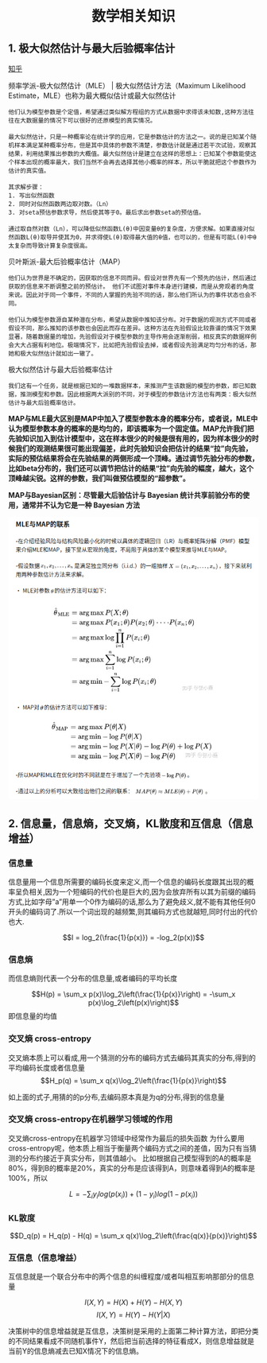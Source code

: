 # <div align = center>**数学相关知识** </div>

## **1. 极大似然估计与最大后验概率估计**
[知乎](https://zhuanlan.zhihu.com/p/184028576)

频率学派-极大似然估计（MLE） | 极大似然估计方法（Maximum Likelihood Estimate，MLE）也称为最大概似估计或最大似然估计
```
他们认为模型参数是个定值，希望通过类似解方程组的方式从数据中求得该未知数,这种方法往往在大数据量的情况下可以很好的还原模型的真实情况。

最大似然估计，只是一种概率论在统计学的应用，它是参数估计的方法之一。说的是已知某个随机样本满足某种概率分布，但是其中具体的参数不清楚，参数估计就是通过若干次试验，观察其结果，利用结果推出参数的大概值。最大似然估计是建立在这样的思想上：已知某个参数能使这个样本出现的概率最大，我们当然不会再去选择其他小概率的样本，所以干脆就把这个参数作为估计的真实值。

其求解步骤：
1. 写出似然函数
2. 同时对似然函数两边取对数。（Ln）
3. 对seta预估参数求导，然后使其等于0。最后求出参数seta的预估值。

通过取自然对数（Ln），可以降低似然函数L(θ)中因变量θ的复杂度，方便求解。如果直接对似然函数L(θ)取导并使其为0，并求得使L(θ)取得最大值的θ值，也可以的，但是有可能L(θ)中θ太复杂而导致计算复杂度很高。
```
贝叶斯派-最大后验概率估计（MAP）
```
他们认为世界是不确定的，因获取的信息不同而异。假设对世界先有一个预先的估计，然后通过获取的信息来不断调整之前的预估计。 他们不试图对事件本身进行建模，而是从旁观者的角度来说。因此对于同一个事件，不同的人掌握的先验不同的话，那么他们所认为的事件状态也会不同。

他们认为模型参数源自某种潜在分布，希望从数据中推知该分布。对于数据的观测方式不同或者假设不同，那么推知的该参数也会因此而存在差异。这种方法在先验假设比较靠谱的情况下效果显著，随着数据量的增加，先验假设对于模型参数的主导作用会逐渐削弱，相反真实的数据样例会大大占据有利地位。极端情况下，比如把先验假设去掉，或者假设先验满足均匀分布的话，那她和极大似然估计就如出一辙了。
```

极大似然估计与最大后验概率估计
```
我们这有一个任务，就是根据已知的一堆数据样本，来推测产生该数据的模型的参数，即已知数据，推测模型和参数。因此根据两大派别的不同，对于模型的参数估计方法也有两类：极大似然估计与最大后验概率估计。
```


**MAP与MLE最大区别是MAP中加入了模型参数本身的概率分布，或者说，MLE中认为模型参数本身的概率的是均匀的，即该概率为一个固定值。MAP允许我们把先验知识加入到估计模型中，这在样本很少的时候是很有用的，因为样本很少的时候我们的观测结果很可能出现偏差，此时先验知识会把估计的结果“拉”向先验，实际的预估结果将会在先验结果的两侧形成一个顶峰。通过调节先验分布的参数，比如beta分布的，我们还可以调节把估计的结果“拉”向先验的幅度，越大，这个顶峰越尖锐。这样的参数，我们叫做预估模型的“超参数”。**

**MAP与Bayesian区别：尽管最大后验估计与 Bayesian 统计共享前验分布的使用，通常并不认为它是一种 Bayesian 方法**


<div  align=center>
<img src="images/mle_map.png">
</div>



## **2. 信息量，信息熵，交叉熵，KL散度和互信息（信息增益）**

### **信息量**
信息量用一个信息所需要的编码长度来定义,而一个信息的编码长度跟其出现的概率呈负相关,因为一个短编码的代价也是巨大的,因为会放弃所有以其为前缀的编码方式,比如字母”a”用单一个0作为编码的话,那么为了避免歧义,就不能有其他任何0开头的编码词了.所以一个词出现的越频繁,则其编码方式也就越短,同时付出的代价也大.

$$I = log_2(\frac{1}{p(x)}) = -log_2(p(x))$$

### **信息熵**

而信息熵则代表一个分布的信息量,或者编码的平均长度

$$H(p) = \sum_x p(x)\log_2\left(\frac{1}{p(x)}\right) = -\sum_x p(x)\log_2\left(p(x)\right)$$
即信息量的均值

### **交叉熵 cross-entropy**
交叉熵本质上可以看成,用一个猜测的分布的编码方式去编码其真实的分布,得到的平均编码长度或者信息量
$$H_p(q) = \sum_x q(x)\log_2\left(\frac{1}{p(x)}\right)$$

如上面的式子,用猜的的p分布,去编码原本真是为q的分布,得到的信息量

### **交叉熵 cross-entropy在机器学习领域的作用**
交叉熵cross-entropy在机器学习领域中经常作为最后的损失函数
为什么要用cross-entropy呢，他本质上相当于衡量两个编码方式之间的差值，因为只有当猜测的分布约接近于真实分布，则其值越小。
比如根据自己模型得到的A的概率是80%，得到B的概率是20%，真实的分布是应该得到A，则意味着得到A的概率是100%，所以

$$L = -\sum_iy_ilog(p(x_i))+(1-y_i)log(1-p(x_i))$$

### **KL散度**

$$D_q(p) = H_q(p) - H(q) = \sum_x q(x)\log_2\left(\frac{q(x)}{p(x)}\right)$$

### **互信息（信息增益）**
互信息就是一个联合分布中的两个信息的纠缠程度/或者叫相互影响那部分的信息量

$$I(X,Y) = H(X) + H(Y) - H(X,Y)$$
$$I(X,Y) = H(Y) - H(Y|X)$$

决策树中的信息增益就是互信息，决策树是采用的上面第二种计算方法，即把分类的不同结果看成不同随机事件Y，然后把当前选择的特征看成X，则信息增益就是当前Y的信息熵减去已知X情况下的信息熵。